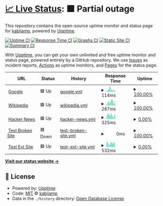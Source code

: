 # [📈 Live Status](https://kabijamp.github.io/upptimemonitor): <!--live status--> **🟧 Partial outage**

This repository contains the open-source uptime monitor and status page for [kabijamp](https://kabijamp.github.io/upptimemonitor), powered by [Upptime](https://github.com/upptime/upptime).

[![Uptime CI](https://github.com/kabijamp/upptimemonitor/workflows/Uptime%20CI/badge.svg)](https://github.com/kabijamp/upptimemonitor/actions?query=workflow%3A%22Uptime+CI%22)
[![Response Time CI](https://github.com/kabijamp/upptimemonitor/workflows/Response%20Time%20CI/badge.svg)](https://github.com/kabijamp/upptimemonitor/actions?query=workflow%3A%22Response+Time+CI%22)
[![Graphs CI](https://github.com/kabijamp/upptimemonitor/workflows/Graphs%20CI/badge.svg)](https://github.com/kabijamp/upptimemonitor/actions?query=workflow%3A%22Graphs+CI%22)
[![Static Site CI](https://github.com/kabijamp/upptimemonitor/workflows/Static%20Site%20CI/badge.svg)](https://github.com/kabijamp/upptimemonitor/actions?query=workflow%3A%22Static+Site+CI%22)
[![Summary CI](https://github.com/kabijamp/upptimemonitor/workflows/Summary%20CI/badge.svg)](https://github.com/kabijamp/upptimemonitor/actions?query=workflow%3A%22Summary+CI%22)

With [Upptime](https://upptime.js.org), you can get your own unlimited and free uptime monitor and status page, powered entirely by a GitHub repository. We use [Issues](https://github.com/kabijamp/upptimemonitor/issues) as incident reports, [Actions](https://github.com/kabijamp/upptimemonitor/actions) as uptime monitors, and [Pages](https://kabijamp.github.io/upptimemonitor) for the status page.

<!--start: status pages-->
<!-- This summary is generated by Upptime (https://github.com/upptime/upptime) -->
<!-- Do not edit this manually, your changes will be overwritten -->
<!-- prettier-ignore -->
| URL | Status | History | Response Time | Uptime |
| --- | ------ | ------- | ------------- | ------ |
| <img alt="" src="https://icons.duckduckgo.com/ip3/www.google.com.ico" height="13"> [Google](https://www.google.com) | 🟩 Up | [google.yml](https://github.com/kabijamp/upptimemonitor/commits/HEAD/history/google.yml) | <details><summary><img alt="Response time graph" src="./graphs/google/response-time-week.png" height="20"> 114ms</summary><br><a href="https://kabijamp.github.io/upptimemonitor/history/google"><img alt="Response time 103" src="https://img.shields.io/endpoint?url=https%3A%2F%2Fraw.githubusercontent.com%2Fkabijamp%2Fupptimemonitor%2FHEAD%2Fapi%2Fgoogle%2Fresponse-time.json"></a><br><a href="https://kabijamp.github.io/upptimemonitor/history/google"><img alt="24-hour response time 79" src="https://img.shields.io/endpoint?url=https%3A%2F%2Fraw.githubusercontent.com%2Fkabijamp%2Fupptimemonitor%2FHEAD%2Fapi%2Fgoogle%2Fresponse-time-day.json"></a><br><a href="https://kabijamp.github.io/upptimemonitor/history/google"><img alt="7-day response time 114" src="https://img.shields.io/endpoint?url=https%3A%2F%2Fraw.githubusercontent.com%2Fkabijamp%2Fupptimemonitor%2FHEAD%2Fapi%2Fgoogle%2Fresponse-time-week.json"></a><br><a href="https://kabijamp.github.io/upptimemonitor/history/google"><img alt="30-day response time 103" src="https://img.shields.io/endpoint?url=https%3A%2F%2Fraw.githubusercontent.com%2Fkabijamp%2Fupptimemonitor%2FHEAD%2Fapi%2Fgoogle%2Fresponse-time-month.json"></a><br><a href="https://kabijamp.github.io/upptimemonitor/history/google"><img alt="1-year response time 103" src="https://img.shields.io/endpoint?url=https%3A%2F%2Fraw.githubusercontent.com%2Fkabijamp%2Fupptimemonitor%2FHEAD%2Fapi%2Fgoogle%2Fresponse-time-year.json"></a></details> | <details><summary><a href="https://kabijamp.github.io/upptimemonitor/history/google">100.00%</a></summary><a href="https://kabijamp.github.io/upptimemonitor/history/google"><img alt="All-time uptime 100.00%" src="https://img.shields.io/endpoint?url=https%3A%2F%2Fraw.githubusercontent.com%2Fkabijamp%2Fupptimemonitor%2FHEAD%2Fapi%2Fgoogle%2Fuptime.json"></a><br><a href="https://kabijamp.github.io/upptimemonitor/history/google"><img alt="24-hour uptime 100.00%" src="https://img.shields.io/endpoint?url=https%3A%2F%2Fraw.githubusercontent.com%2Fkabijamp%2Fupptimemonitor%2FHEAD%2Fapi%2Fgoogle%2Fuptime-day.json"></a><br><a href="https://kabijamp.github.io/upptimemonitor/history/google"><img alt="7-day uptime 100.00%" src="https://img.shields.io/endpoint?url=https%3A%2F%2Fraw.githubusercontent.com%2Fkabijamp%2Fupptimemonitor%2FHEAD%2Fapi%2Fgoogle%2Fuptime-week.json"></a><br><a href="https://kabijamp.github.io/upptimemonitor/history/google"><img alt="30-day uptime 100.00%" src="https://img.shields.io/endpoint?url=https%3A%2F%2Fraw.githubusercontent.com%2Fkabijamp%2Fupptimemonitor%2FHEAD%2Fapi%2Fgoogle%2Fuptime-month.json"></a><br><a href="https://kabijamp.github.io/upptimemonitor/history/google"><img alt="1-year uptime 100.00%" src="https://img.shields.io/endpoint?url=https%3A%2F%2Fraw.githubusercontent.com%2Fkabijamp%2Fupptimemonitor%2FHEAD%2Fapi%2Fgoogle%2Fuptime-year.json"></a></details>
| <img alt="" src="https://icons.duckduckgo.com/ip3/en.wikipedia.org.ico" height="13"> [Wikipedia](https://en.wikipedia.org) | 🟩 Up | [wikipedia.yml](https://github.com/kabijamp/upptimemonitor/commits/HEAD/history/wikipedia.yml) | <details><summary><img alt="Response time graph" src="./graphs/wikipedia/response-time-week.png" height="20"> 287ms</summary><br><a href="https://kabijamp.github.io/upptimemonitor/history/wikipedia"><img alt="Response time 255" src="https://img.shields.io/endpoint?url=https%3A%2F%2Fraw.githubusercontent.com%2Fkabijamp%2Fupptimemonitor%2FHEAD%2Fapi%2Fwikipedia%2Fresponse-time.json"></a><br><a href="https://kabijamp.github.io/upptimemonitor/history/wikipedia"><img alt="24-hour response time 332" src="https://img.shields.io/endpoint?url=https%3A%2F%2Fraw.githubusercontent.com%2Fkabijamp%2Fupptimemonitor%2FHEAD%2Fapi%2Fwikipedia%2Fresponse-time-day.json"></a><br><a href="https://kabijamp.github.io/upptimemonitor/history/wikipedia"><img alt="7-day response time 287" src="https://img.shields.io/endpoint?url=https%3A%2F%2Fraw.githubusercontent.com%2Fkabijamp%2Fupptimemonitor%2FHEAD%2Fapi%2Fwikipedia%2Fresponse-time-week.json"></a><br><a href="https://kabijamp.github.io/upptimemonitor/history/wikipedia"><img alt="30-day response time 255" src="https://img.shields.io/endpoint?url=https%3A%2F%2Fraw.githubusercontent.com%2Fkabijamp%2Fupptimemonitor%2FHEAD%2Fapi%2Fwikipedia%2Fresponse-time-month.json"></a><br><a href="https://kabijamp.github.io/upptimemonitor/history/wikipedia"><img alt="1-year response time 255" src="https://img.shields.io/endpoint?url=https%3A%2F%2Fraw.githubusercontent.com%2Fkabijamp%2Fupptimemonitor%2FHEAD%2Fapi%2Fwikipedia%2Fresponse-time-year.json"></a></details> | <details><summary><a href="https://kabijamp.github.io/upptimemonitor/history/wikipedia">100.00%</a></summary><a href="https://kabijamp.github.io/upptimemonitor/history/wikipedia"><img alt="All-time uptime 100.00%" src="https://img.shields.io/endpoint?url=https%3A%2F%2Fraw.githubusercontent.com%2Fkabijamp%2Fupptimemonitor%2FHEAD%2Fapi%2Fwikipedia%2Fuptime.json"></a><br><a href="https://kabijamp.github.io/upptimemonitor/history/wikipedia"><img alt="24-hour uptime 100.00%" src="https://img.shields.io/endpoint?url=https%3A%2F%2Fraw.githubusercontent.com%2Fkabijamp%2Fupptimemonitor%2FHEAD%2Fapi%2Fwikipedia%2Fuptime-day.json"></a><br><a href="https://kabijamp.github.io/upptimemonitor/history/wikipedia"><img alt="7-day uptime 100.00%" src="https://img.shields.io/endpoint?url=https%3A%2F%2Fraw.githubusercontent.com%2Fkabijamp%2Fupptimemonitor%2FHEAD%2Fapi%2Fwikipedia%2Fuptime-week.json"></a><br><a href="https://kabijamp.github.io/upptimemonitor/history/wikipedia"><img alt="30-day uptime 100.00%" src="https://img.shields.io/endpoint?url=https%3A%2F%2Fraw.githubusercontent.com%2Fkabijamp%2Fupptimemonitor%2FHEAD%2Fapi%2Fwikipedia%2Fuptime-month.json"></a><br><a href="https://kabijamp.github.io/upptimemonitor/history/wikipedia"><img alt="1-year uptime 100.00%" src="https://img.shields.io/endpoint?url=https%3A%2F%2Fraw.githubusercontent.com%2Fkabijamp%2Fupptimemonitor%2FHEAD%2Fapi%2Fwikipedia%2Fuptime-year.json"></a></details>
| <img alt="" src="https://icons.duckduckgo.com/ip3/news.ycombinator.com.ico" height="13"> [Hacker News](https://news.ycombinator.com) | 🟩 Up | [hacker-news.yml](https://github.com/kabijamp/upptimemonitor/commits/HEAD/history/hacker-news.yml) | <details><summary><img alt="Response time graph" src="./graphs/hacker-news/response-time-week.png" height="20"> 325ms</summary><br><a href="https://kabijamp.github.io/upptimemonitor/history/hacker-news"><img alt="Response time 310" src="https://img.shields.io/endpoint?url=https%3A%2F%2Fraw.githubusercontent.com%2Fkabijamp%2Fupptimemonitor%2FHEAD%2Fapi%2Fhacker-news%2Fresponse-time.json"></a><br><a href="https://kabijamp.github.io/upptimemonitor/history/hacker-news"><img alt="24-hour response time 501" src="https://img.shields.io/endpoint?url=https%3A%2F%2Fraw.githubusercontent.com%2Fkabijamp%2Fupptimemonitor%2FHEAD%2Fapi%2Fhacker-news%2Fresponse-time-day.json"></a><br><a href="https://kabijamp.github.io/upptimemonitor/history/hacker-news"><img alt="7-day response time 325" src="https://img.shields.io/endpoint?url=https%3A%2F%2Fraw.githubusercontent.com%2Fkabijamp%2Fupptimemonitor%2FHEAD%2Fapi%2Fhacker-news%2Fresponse-time-week.json"></a><br><a href="https://kabijamp.github.io/upptimemonitor/history/hacker-news"><img alt="30-day response time 310" src="https://img.shields.io/endpoint?url=https%3A%2F%2Fraw.githubusercontent.com%2Fkabijamp%2Fupptimemonitor%2FHEAD%2Fapi%2Fhacker-news%2Fresponse-time-month.json"></a><br><a href="https://kabijamp.github.io/upptimemonitor/history/hacker-news"><img alt="1-year response time 310" src="https://img.shields.io/endpoint?url=https%3A%2F%2Fraw.githubusercontent.com%2Fkabijamp%2Fupptimemonitor%2FHEAD%2Fapi%2Fhacker-news%2Fresponse-time-year.json"></a></details> | <details><summary><a href="https://kabijamp.github.io/upptimemonitor/history/hacker-news">0.00%</a></summary><a href="https://kabijamp.github.io/upptimemonitor/history/hacker-news"><img alt="All-time uptime 98.06%" src="https://img.shields.io/endpoint?url=https%3A%2F%2Fraw.githubusercontent.com%2Fkabijamp%2Fupptimemonitor%2FHEAD%2Fapi%2Fhacker-news%2Fuptime.json"></a><br><a href="https://kabijamp.github.io/upptimemonitor/history/hacker-news"><img alt="24-hour uptime 0.00%" src="https://img.shields.io/endpoint?url=https%3A%2F%2Fraw.githubusercontent.com%2Fkabijamp%2Fupptimemonitor%2FHEAD%2Fapi%2Fhacker-news%2Fuptime-day.json"></a><br><a href="https://kabijamp.github.io/upptimemonitor/history/hacker-news"><img alt="7-day uptime 0.00%" src="https://img.shields.io/endpoint?url=https%3A%2F%2Fraw.githubusercontent.com%2Fkabijamp%2Fupptimemonitor%2FHEAD%2Fapi%2Fhacker-news%2Fuptime-week.json"></a><br><a href="https://kabijamp.github.io/upptimemonitor/history/hacker-news"><img alt="30-day uptime 33.23%" src="https://img.shields.io/endpoint?url=https%3A%2F%2Fraw.githubusercontent.com%2Fkabijamp%2Fupptimemonitor%2FHEAD%2Fapi%2Fhacker-news%2Fuptime-month.json"></a><br><a href="https://kabijamp.github.io/upptimemonitor/history/hacker-news"><img alt="1-year uptime 94.44%" src="https://img.shields.io/endpoint?url=https%3A%2F%2Fraw.githubusercontent.com%2Fkabijamp%2Fupptimemonitor%2FHEAD%2Fapi%2Fhacker-news%2Fuptime-year.json"></a></details>
| <img alt="" src="https://icons.duckduckgo.com/ip3/thissitedoesnotexist.koj.co.ico" height="13"> [Test Broken Site](https://thissitedoesnotexist.koj.co) | 🟥 Down | [test-broken-site.yml](https://github.com/kabijamp/upptimemonitor/commits/HEAD/history/test-broken-site.yml) | <details><summary><img alt="Response time graph" src="./graphs/test-broken-site/response-time-week.png" height="20"> 0ms</summary><br><a href="https://kabijamp.github.io/upptimemonitor/history/test-broken-site"><img alt="Response time 0" src="https://img.shields.io/endpoint?url=https%3A%2F%2Fraw.githubusercontent.com%2Fkabijamp%2Fupptimemonitor%2FHEAD%2Fapi%2Ftest-broken-site%2Fresponse-time.json"></a><br><a href="https://kabijamp.github.io/upptimemonitor/history/test-broken-site"><img alt="24-hour response time 0" src="https://img.shields.io/endpoint?url=https%3A%2F%2Fraw.githubusercontent.com%2Fkabijamp%2Fupptimemonitor%2FHEAD%2Fapi%2Ftest-broken-site%2Fresponse-time-day.json"></a><br><a href="https://kabijamp.github.io/upptimemonitor/history/test-broken-site"><img alt="7-day response time 0" src="https://img.shields.io/endpoint?url=https%3A%2F%2Fraw.githubusercontent.com%2Fkabijamp%2Fupptimemonitor%2FHEAD%2Fapi%2Ftest-broken-site%2Fresponse-time-week.json"></a><br><a href="https://kabijamp.github.io/upptimemonitor/history/test-broken-site"><img alt="30-day response time 0" src="https://img.shields.io/endpoint?url=https%3A%2F%2Fraw.githubusercontent.com%2Fkabijamp%2Fupptimemonitor%2FHEAD%2Fapi%2Ftest-broken-site%2Fresponse-time-month.json"></a><br><a href="https://kabijamp.github.io/upptimemonitor/history/test-broken-site"><img alt="1-year response time 0" src="https://img.shields.io/endpoint?url=https%3A%2F%2Fraw.githubusercontent.com%2Fkabijamp%2Fupptimemonitor%2FHEAD%2Fapi%2Ftest-broken-site%2Fresponse-time-year.json"></a></details> | <details><summary><a href="https://kabijamp.github.io/upptimemonitor/history/test-broken-site">100.00%</a></summary><a href="https://kabijamp.github.io/upptimemonitor/history/test-broken-site"><img alt="All-time uptime 100.00%" src="https://img.shields.io/endpoint?url=https%3A%2F%2Fraw.githubusercontent.com%2Fkabijamp%2Fupptimemonitor%2FHEAD%2Fapi%2Ftest-broken-site%2Fuptime.json"></a><br><a href="https://kabijamp.github.io/upptimemonitor/history/test-broken-site"><img alt="24-hour uptime 100.00%" src="https://img.shields.io/endpoint?url=https%3A%2F%2Fraw.githubusercontent.com%2Fkabijamp%2Fupptimemonitor%2FHEAD%2Fapi%2Ftest-broken-site%2Fuptime-day.json"></a><br><a href="https://kabijamp.github.io/upptimemonitor/history/test-broken-site"><img alt="7-day uptime 100.00%" src="https://img.shields.io/endpoint?url=https%3A%2F%2Fraw.githubusercontent.com%2Fkabijamp%2Fupptimemonitor%2FHEAD%2Fapi%2Ftest-broken-site%2Fuptime-week.json"></a><br><a href="https://kabijamp.github.io/upptimemonitor/history/test-broken-site"><img alt="30-day uptime 100.00%" src="https://img.shields.io/endpoint?url=https%3A%2F%2Fraw.githubusercontent.com%2Fkabijamp%2Fupptimemonitor%2FHEAD%2Fapi%2Ftest-broken-site%2Fuptime-month.json"></a><br><a href="https://kabijamp.github.io/upptimemonitor/history/test-broken-site"><img alt="1-year uptime 100.00%" src="https://img.shields.io/endpoint?url=https%3A%2F%2Fraw.githubusercontent.com%2Fkabijamp%2Fupptimemonitor%2FHEAD%2Fapi%2Ftest-broken-site%2Fuptime-year.json"></a></details>
| <img alt="" src="https://icons.duckduckgo.com/ip3/epicc-awards.coecis.cornell.edu.ico" height="13"> [Test Ext Site](https://epicc-awards.coecis.cornell.edu/) | 🟩 Up | [test-ext-site.yml](https://github.com/kabijamp/upptimemonitor/commits/HEAD/history/test-ext-site.yml) | <details><summary><img alt="Response time graph" src="./graphs/test-ext-site/response-time-week.png" height="20"> 532ms</summary><br><a href="https://kabijamp.github.io/upptimemonitor/history/test-ext-site"><img alt="Response time 599" src="https://img.shields.io/endpoint?url=https%3A%2F%2Fraw.githubusercontent.com%2Fkabijamp%2Fupptimemonitor%2FHEAD%2Fapi%2Ftest-ext-site%2Fresponse-time.json"></a><br><a href="https://kabijamp.github.io/upptimemonitor/history/test-ext-site"><img alt="24-hour response time 557" src="https://img.shields.io/endpoint?url=https%3A%2F%2Fraw.githubusercontent.com%2Fkabijamp%2Fupptimemonitor%2FHEAD%2Fapi%2Ftest-ext-site%2Fresponse-time-day.json"></a><br><a href="https://kabijamp.github.io/upptimemonitor/history/test-ext-site"><img alt="7-day response time 532" src="https://img.shields.io/endpoint?url=https%3A%2F%2Fraw.githubusercontent.com%2Fkabijamp%2Fupptimemonitor%2FHEAD%2Fapi%2Ftest-ext-site%2Fresponse-time-week.json"></a><br><a href="https://kabijamp.github.io/upptimemonitor/history/test-ext-site"><img alt="30-day response time 599" src="https://img.shields.io/endpoint?url=https%3A%2F%2Fraw.githubusercontent.com%2Fkabijamp%2Fupptimemonitor%2FHEAD%2Fapi%2Ftest-ext-site%2Fresponse-time-month.json"></a><br><a href="https://kabijamp.github.io/upptimemonitor/history/test-ext-site"><img alt="1-year response time 599" src="https://img.shields.io/endpoint?url=https%3A%2F%2Fraw.githubusercontent.com%2Fkabijamp%2Fupptimemonitor%2FHEAD%2Fapi%2Ftest-ext-site%2Fresponse-time-year.json"></a></details> | <details><summary><a href="https://kabijamp.github.io/upptimemonitor/history/test-ext-site">0.00%</a></summary><a href="https://kabijamp.github.io/upptimemonitor/history/test-ext-site"><img alt="All-time uptime 67.44%" src="https://img.shields.io/endpoint?url=https%3A%2F%2Fraw.githubusercontent.com%2Fkabijamp%2Fupptimemonitor%2FHEAD%2Fapi%2Ftest-ext-site%2Fuptime.json"></a><br><a href="https://kabijamp.github.io/upptimemonitor/history/test-ext-site"><img alt="24-hour uptime 0.00%" src="https://img.shields.io/endpoint?url=https%3A%2F%2Fraw.githubusercontent.com%2Fkabijamp%2Fupptimemonitor%2FHEAD%2Fapi%2Ftest-ext-site%2Fuptime-day.json"></a><br><a href="https://kabijamp.github.io/upptimemonitor/history/test-ext-site"><img alt="7-day uptime 0.00%" src="https://img.shields.io/endpoint?url=https%3A%2F%2Fraw.githubusercontent.com%2Fkabijamp%2Fupptimemonitor%2FHEAD%2Fapi%2Ftest-ext-site%2Fuptime-week.json"></a><br><a href="https://kabijamp.github.io/upptimemonitor/history/test-ext-site"><img alt="30-day uptime 67.44%" src="https://img.shields.io/endpoint?url=https%3A%2F%2Fraw.githubusercontent.com%2Fkabijamp%2Fupptimemonitor%2FHEAD%2Fapi%2Ftest-ext-site%2Fuptime-month.json"></a><br><a href="https://kabijamp.github.io/upptimemonitor/history/test-ext-site"><img alt="1-year uptime 67.44%" src="https://img.shields.io/endpoint?url=https%3A%2F%2Fraw.githubusercontent.com%2Fkabijamp%2Fupptimemonitor%2FHEAD%2Fapi%2Ftest-ext-site%2Fuptime-year.json"></a></details>

<!--end: status pages-->

[**Visit our status website →**](https://kabijamp.github.io/upptimemonitor)

## 📄 License

- Powered by: [Upptime](https://github.com/upptime/upptime)
- Code: [MIT](./LICENSE) © [kabijamp](https://kabijamp.github.io/upptimemonitor)
- Data in the `./history` directory: [Open Database License](https://opendatacommons.org/licenses/odbl/1-0/)
